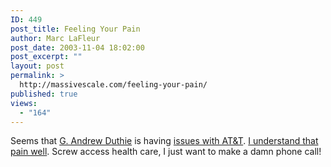 ```yaml
---
ID: 449
post_title: Feeling Your Pain
author: Marc LaFleur
post_date: 2003-11-04 18:02:00
post_excerpt: ""
layout: post
permalink: >
  http://massivescale.com/feeling-your-pain/
published: true
views:
  - "164"
---
```

<P>Seems that <A href="http://weblogs.asp.net/gad/">G. Andrew Duthie</A> is having <A href="http://weblogs.asp.net/gad/posts/35737.aspx">issues with AT&amp;T</A>. <A href="http://weblogs.asp.net/mlafleur/posts/28647.aspx">I understand that pain well</A>. Screw access health care, I just want to make a damn phone call!</P>
<P>&nbsp;</P>